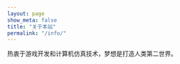 ```yaml
---
layout: page
show_meta: false
title: "关于本站"
permalink: "/info/"
---
```


热衷于游戏开发和计算机仿真技术，梦想是打造人类第二世界。
